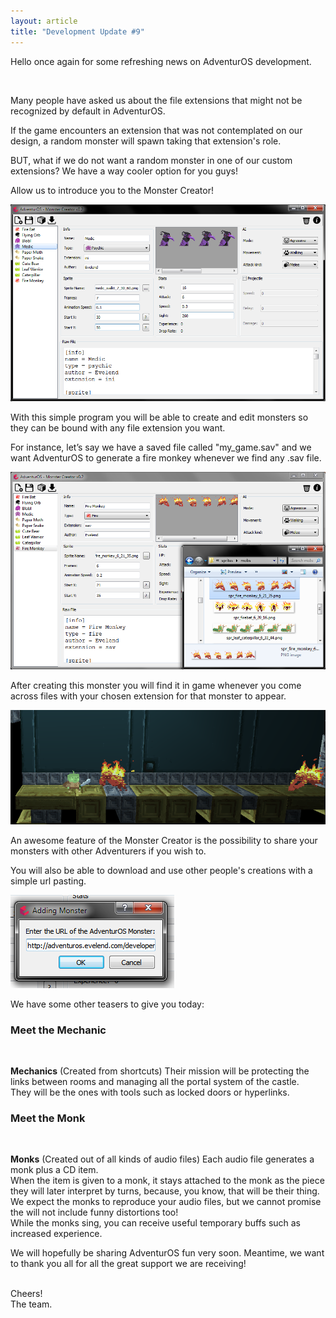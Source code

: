 ```yaml
---
layout: article
title: "Development Update #9"
---
```


<p>Hello once again for some refreshing news on AdventurOS development.</p>
<img src="http://i.imgur.com/1gaYxXw.gif" alt="">
<p>Many people have asked us about the file extensions that might not be recognized by default in AdventurOS. </p>
<p>If the game encounters an extension that was not contemplated on our design, a random monster will spawn taking that extension's role.</p>
<p>BUT, what if we do not want a random monster in one of our custom extensions? We have a way cooler option for you guys!</p>
<p>Allow us to introduce you to the Monster Creator!</p>
<img src="/images/preview/monstereditor.png" alt="">

<p>With this simple program you will be able to create and edit monsters so they can be bound with any file extension you want.</p>
<p>For instance, let’s say we have a saved file called "my_game.sav" and we want AdventurOS to generate a fire monkey whenever we find any .sav file.</p>
<img src="/images/preview/firemonkey.png" alt="">

<p>After creating this monster you will find it in game whenever you come across files with your chosen extension for that monster to appear.</p>
<img src="/images/preview/ingame.png" alt="">

<p>An awesome feature of the Monster Creator is the possibility to share your monsters with other Adventurers if you wish to.</p>
<p>You will also be able to download and use other people's creations with a simple url pasting.</p>
<img src="/images/preview/import.png" alt="">

<p>We have some other teasers to give you today:</p>

<h3>Meet the Mechanic</h3>
<img src="http://i.imgur.com/93zGYuy.png" alt="">
<img src="http://i.imgur.com/oUSmQOH.gif" alt="">
<img src="http://i.imgur.com/kCj01ko.png" alt="">

<p><b>Mechanics</b> (Created from shortcuts) Their mission will be protecting the links between rooms and managing all the portal system of the castle.<br>
They will be the ones with tools such as locked doors or hyperlinks. </p>

<h3>Meet the Monk</h3>

<img src="http://i.imgur.com/JDQP6gp.png" alt="">
<img src="http://i.imgur.com/jVeekmB.gif" alt="">
<img src="http://i.imgur.com/Lhv9znO.png" alt="">

<p><b>Monks</b> (Created out of all kinds of audio files) Each audio file generates a monk plus a CD item.<br>
When the item is given to a monk, it stays attached to the monk as the piece they will later interpret by turns, because, you know, that will be their thing.<br>
We expect the monks to reproduce your audio files, but we cannot promise the will not include funny distortions too!<br>
While the monks sing, you can receive useful temporary buffs such as increased experience.</p>

<p>We will hopefully be sharing AdventurOS fun very soon. Meantime, we want to thank you all for all the great support we are receiving!<br><br>

Cheers!<br>
The team.</p>